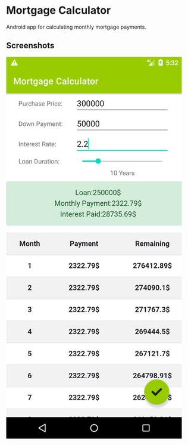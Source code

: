 # Mortgage Calculator

Android app for calculating monthly mortgage payments.

## Screenshots

![Image](https://github.com/hauptkern/mortgagecalculator/blob/main/screenshots/screenshot.png)